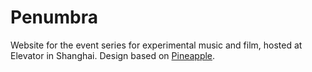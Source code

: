 # Penumbra

Website for the event series for experimental music and film, hosted at Elevator in Shanghai. Design based on [Pineapple](https://arnolds.io/pineapple/).